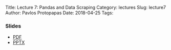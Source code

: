 Title: Lecture 7: Pandas and Data Scraping
Category: lectures
Slug: lecture7
Author: Pavlos Protopapas
Date: 2018-04-25
Tags: 


### Slides

- [PDF]({attach}presentation/Lecture7_Regularization.pdf)
- [PPTX]({attach}presentation/Lecture7_Regularization.pptx)


